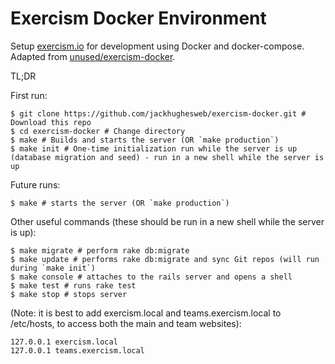 # Exercism Docker Environment

Setup [exercism.io](https://exercism.io) for development using Docker and
docker-compose. Adapted from [unused/exercism-docker](https://github.com/unused/exercism-docker).

TL;DR

First run:
```
$ git clone https://github.com/jackhughesweb/exercism-docker.git # Download this repo
$ cd exercism-docker # Change directory
$ make # Builds and starts the server (OR `make production`)
$ make init # One-time initialization run while the server is up (database migration and seed) - run in a new shell while the server is up
```

Future runs:
```
$ make # starts the server (OR `make production`)
```

Other useful commands (these should be run in a new shell while the server is up):
```
$ make migrate # perform rake db:migrate
$ make update # performs rake db:migrate and sync Git repos (will run during `make init`)
$ make console # attaches to the rails server and opens a shell
$ make test # runs rake test
$ make stop # stops server
```

(Note: it is best to add exercism.local and teams.exercism.local to /etc/hosts, to access both the main and team websites):
```
127.0.0.1 exercism.local
127.0.0.1 teams.exercism.local
```
